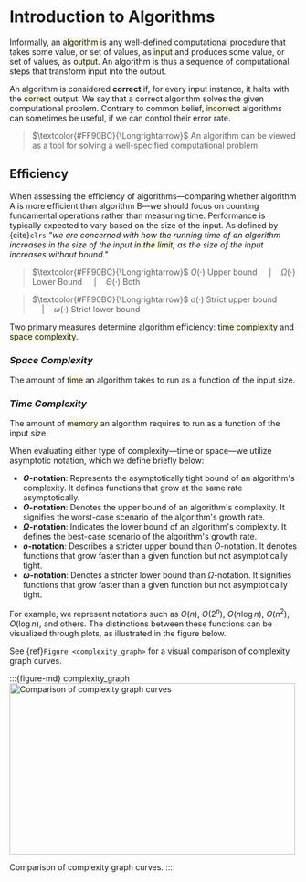 # Introduction to Algorithms

Informally, an <span style="background-color: #F9F9E0;">algorithm</span> is any well-defined computational procedure that takes some value, or set of values, as <span style="background-color: #F9F9E0;">input</span> and produces some value, or set of values, as <span style="background-color: #F9F9E0;">output</span>. An algorithm is thus a sequence of computational steps that transform input into the output.

An algorithm is considered **correct** if, for every input instance, it halts with the <span style="background-color: #F9F9E0;">correct</span> output. We say that a correct algorithm solves the given computational problem. Contrary to common belief, <span style="background-color: #F9F9E0;">incorrect</span> algorithms can sometimes be useful, if we can control their error rate.

> $\textcolor{#FF90BC}{\Longrightarrow}$ An algorithm can be viewed as a tool for solving a well-specified computational problem

## Efficiency

When assessing the efficiency of algorithms—comparing whether algorithm A is more efficient than algorithm B—we should focus on counting fundamental operations rather than measuring time. Performance is typically expected to vary based on the size of the input. As defined by {cite}`clrs` *"we are concerned with how the running time of an algorithm increases in the size of the input <span style="background-color: #F9F9E0;">in the limit</span>, as the size of the input increases without bound."*

> $\textcolor{#FF90BC}{\Longrightarrow}$ $O(\cdot)$ Upper bound $\quad | \quad \Omega(\cdot)$ Lower Bound $\quad | \quad \Theta(\cdot)$ Both

> $\textcolor{#FF90BC}{\Longrightarrow}$ $o(\cdot)$ Strict upper bound $\quad | \quad \omega(\cdot)$ Strict lower bound

Two primary measures determine algorithm efficiency: <span style="background-color: #F9F9E0;">time complexity</span> and <span style="background-color: #F9F9E0;">space complexity</span>.

### *Space Complexity*

The amount of <span style="background-color: #F9F9E0;">time</span> an algorithm takes to run as a function of the input size.

### *Time Complexity*

The amount of <span style="background-color: #F9F9E0;">memory</span> an algorithm requires to run as a function of the input size.

When evaluating either type of complexity—time or space—we utilize asymptotic notation, which we define briefly below:

- **$\Theta$-notation**: Represents the asymptotically tight bound of an algorithm's complexity. It defines functions that grow at the same rate asymptotically.
- **$O$-notation**: Denotes the upper bound of an algorithm's complexity. It signifies the worst-case scenario of the algorithm's growth rate.
- **$\Omega$-notation**: Indicates the lower bound of an algorithm's complexity. It defines the best-case scenario of the algorithm's growth rate.
- **$o$-notation**: Describes a stricter upper bound than $O$-notation. It denotes functions that grow faster than a given function but not asymptotically tight.
- **$\omega$-notation**: Denotes a stricter lower bound than $\Omega$-notation. It signifies functions that grow faster than a given function but not asymptotically tight.

For example, we represent notations such as $O(n)$, $O(2^n)$, $O(n \log n)$, $O(n^2)$, $O(\log n)$, and others. The distinctions between these functions can be visualized through plots, as illustrated in the figure below.

See {ref}`Figure <complexity_graph>` for a visual comparison of complexity graph curves.


:::{figure-md} complexity_graph
<img src="figures/complexity_graph.png" alt="Comparison of complexity graph curves" class="mb-1" width="500px" height="300px">

Comparison of complexity graph curves.
:::
